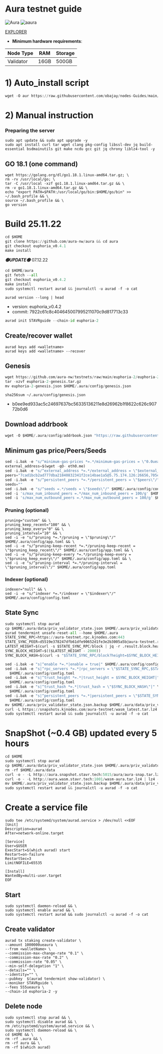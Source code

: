 # Aura testnet guide

![Aura](https://user-images.githubusercontent.com/44331529/180595364-72b306db-c60b-463e-877c-57ee5acc126e.png)
![aaura](https://user-images.githubusercontent.com/44331529/180595514-1dfc72a9-b72e-477b-ab5b-54f8a5071c7d.png)



[EXPLORER](https://testnet.owlstake.com/Aura-Network/staking)

- **Minimum hardware requirements**:

| Node Type  | RAM  | Storage  | 
|------------|------|----------|
| Validator  | 16GB | 500GB    |

# 1) Auto_install script
```python
wget -O aur https://raw.githubusercontent.com/obajay/nodes-Guides/main/Aura/aur && chmod +x aur && ./aur
```

# 2) Manual instruction
### Preparing the server

    sudo apt update && sudo apt upgrade -y
    sudo apt install curl tar wget clang pkg-config libssl-dev jq build-essential bsdmainutils git make ncdu gcc git jq chrony liblz4-tool -y

## GO 18.1 (one command)

    wget https://golang.org/dl/go1.18.1.linux-amd64.tar.gz; \
    rm -rv /usr/local/go; \
    tar -C /usr/local -xzf go1.18.1.linux-amd64.tar.gz && \
    rm -v go1.18.1.linux-amd64.tar.gz && \
    echo "export PATH=$PATH:/usr/local/go/bin:$HOME/go/bin" >> ~/.bash_profile && \
    source ~/.bash_profile && \
    go version

# Build 25.11.22
```python
cd $HOME
git clone https://github.com/aura-nw/aura && cd aura
git checkout euphoria_v0.4.1
make install
```

*******🟢UPDATE🟢******* 07.12.22

```python
cd $HOME/aura
git fetch --all
git checkout euphoria_v0.4.2
make install
sudo systemctl restart aurad && journalctl -u aurad -f -o cat
```

`aurad version --long | head`
+ version: euphoria_v0.4.2
+ commit: 7922c61c8c404645007995211070c9d817713c33

```python
aurad init STAVRguide --chain-id euphoria-2
```

## Create/recover wallet

    aurad keys add <walletname>
    aurad keys add <walletname> --recover

## Genesis
```python
wget https://github.com/aura-nw/testnets/raw/main/euphoria-2/euphoria-2-genesis.tar.gz
tar -xzvf euphoria-2-genesis.tar.gz
mv euphoria-2-genesis.json $HOME/.aura/config/genesis.json
```
`sha256sum ~/.aura/config/genesis.json`
+ b0ee9ed933ac5c24697637bc56335136211e8d26962b1f8622c626c90772b0d6

## Download addrbook
```python
wget -O $HOME/.aura/config/addrbook.json "https://raw.githubusercontent.com/obajay/nodes-Guides/main/Aura/addrbook.json"
```

## Minimum gas price/Peers/Seeds
```python
sed -i.bak -e "s/^minimum-gas-prices *=.*/minimum-gas-prices = \"0.0ueaura\"/;" ~/.aura/config/app.toml
external_address=$(wget -qO- eth0.me)
sed -i.bak -e "s/^external_address *=.*/external_address = \"$external_address:26656\"/" $HOME/.aura/config/config.toml
peers="7cad1bcb2ad777dba21840832341f2ce14bae1a5@5.75.174.126:26656,705e3c2b2b554586976ed88bb27f68e4c4176a33@13.250.223.114:26656,b9243524f659f2ff56691a4b2919c3060b2bb824@13.214.5.1:26656,d334e2b9dd84346ea532ff3d43f3f7c4946845c9@144.91.122.166:26656,b91ee5c72905bc49beed2720bb882c923c68fbc9@65.108.142.47:21656"
sed -i.bak -e "s/^persistent_peers *=.*/persistent_peers = \"$peers\"/" $HOME/.aura/config/config.toml
seeds=""
sed -i.bak -e "s/^seeds =.*/seeds = \"$seeds\"/" $HOME/.aura/config/config.toml
sed -i 's/max_num_inbound_peers =.*/max_num_inbound_peers = 100/g' $HOME/.aura/config/config.toml
sed -i 's/max_num_outbound_peers =.*/max_num_outbound_peers = 100/g' $HOME/.aura/config/config.toml
```

### Pruning (optional)

    pruning="custom" && \
    pruning_keep_recent="100" && \
    pruning_keep_every="0" && \
    pruning_interval="10" && \
    sed -i -e "s/^pruning *=.*/pruning = \"$pruning\"/" $HOME/.aura/config/app.toml && \
    sed -i -e "s/^pruning-keep-recent *=.*/pruning-keep-recent = \"$pruning_keep_recent\"/" $HOME/.aura/config/app.toml && \
    sed -i -e "s/^pruning-keep-every *=.*/pruning-keep-every = \"$pruning_keep_every\"/" $HOME/.aura/config/app.toml && \
    sed -i -e "s/^pruning-interval *=.*/pruning-interval = \"$pruning_interval\"/" $HOME/.aura/config/app.toml

### Indexer (optional)

    indexer="null" && \
    sed -i -e "s/^indexer *=.*/indexer = \"$indexer\"/" $HOME/.aura/config/config.toml

## State Sync
```python
sudo systemctl stop aurad
cp $HOME/.aura/data/priv_validator_state.json $HOME/.aura/priv_validator_state.json.backup
aurad tendermint unsafe-reset-all --home $HOME/.aura
STATE_SYNC_RPC=https://aura-testnet.rpc.kjnodes.com:443
STATE_SYNC_PEER=d5519e378247dfb61dfe90652d1fe3e2b3005a5b@aura-testnet.rpc.kjnodes.com:17656
LATEST_HEIGHT=$(curl -s $STATE_SYNC_RPC/block | jq -r .result.block.header.height)
SYNC_BLOCK_HEIGHT=$(($LATEST_HEIGHT - 2000))
SYNC_BLOCK_HASH=$(curl -s "$STATE_SYNC_RPC/block?height=$SYNC_BLOCK_HEIGHT" | jq -r .result.block_id.hash)

sed -i.bak -e "s|^enable *=.*|enable = true|" $HOME/.aura/config/config.toml
sed -i.bak -e "s|^rpc_servers *=.*|rpc_servers = \"$STATE_SYNC_RPC,$STATE_SYNC_RPC\"|" \
  $HOME/.aura/config/config.toml
sed -i.bak -e "s|^trust_height *=.*|trust_height = $SYNC_BLOCK_HEIGHT|" \
  $HOME/.aura/config/config.toml
sed -i.bak -e "s|^trust_hash *=.*|trust_hash = \"$SYNC_BLOCK_HASH\"|" \
  $HOME/.aura/config/config.toml
sed -i.bak -e "s|^persistent_peers *=.*|persistent_peers = \"$STATE_SYNC_PEER\"|" \
  $HOME/.aura/config/config.toml
mv $HOME/.aura/priv_validator_state.json.backup $HOME/.aura/data/priv_validator_state.json
curl -L https://snapshots.kjnodes.com/aura-testnet/wasm_latest.tar.lz4 | lz4 -dc - | tar -xf - -C $HOME/.aura
sudo systemctl restart aurad && sudo journalctl -u aurad -f -o cat

```
# SnapShot (~0.4 GB) updated every 5 hours
```python
cd $HOME
sudo systemctl stop aurad
cp $HOME/.aura/data/priv_validator_state.json $HOME/.aura/priv_validator_state.json.backup
rm -rf $HOME/.aura/data
curl -o - -L http://aura.snapshot.stavr.tech:5015/aura/aura-snap.tar.lz4 | lz4 -c -d - | tar -x -C $HOME/.aura --strip-components 2
curl -o - -L http://aura.wasm.stavr.tech:1001/wasm-aura.tar.lz4 | lz4 -c -d - | tar -x -C $HOME/.aura --strip-components 2
mv $HOME/.aura/priv_validator_state.json.backup $HOME/.aura/data/priv_validator_state.json
sudo systemctl restart aurad && journalctl -u aurad -f -o cat
```

# Create a service file

    sudo tee /etc/systemd/system/aurad.service > /dev/null <<EOF
    [Unit]
    Description=aurad
    After=network-online.target

    [Service]
    User=$USER
    ExecStart=$(which aurad) start
    Restart=on-failure
    RestartSec=3
    LimitNOFILE=65535

    [Install]
    WantedBy=multi-user.target
    EOF

## Start

    sudo systemctl daemon-reload && \
    sudo systemctl enable aurad && \
    sudo systemctl restart aurad && sudo journalctl -u aurad -f -o cat


## Create validator


    aurad tx staking create-validator \
    --amount 1000000ueaura \
    --from <walletName> \
    --commission-max-change-rate "0.1" \
    --commission-max-rate "0.2" \
    --commission-rate "0.05" \
    --min-self-delegation "1" \
    --details="" \
    --identity="" \
    --pubkey  $(aurad tendermint show-validator) \
    --moniker STAVRguide \
    --fees 555ueaura \
    --chain-id euphoria-2 -y


## Delete node
    sudo systemctl stop aurad && \
    sudo systemctl disable aurad && \
    rm /etc/systemd/system/aurad.service && \
    sudo systemctl daemon-reload && \
    cd $HOME && \
    rm -rf .aura && \
    rm -rf aura && \
    rm -rf $(which aurad)

